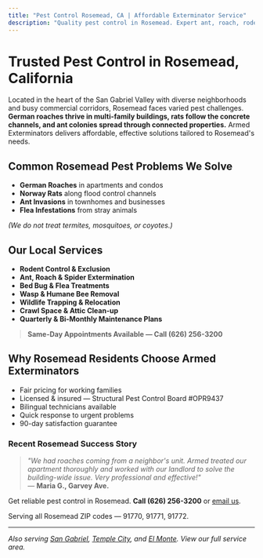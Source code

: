 ```yaml
---
title: "Pest Control Rosemead, CA | Affordable Exterminator Service"
description: "Quality pest control in Rosemead. Expert ant, roach, rodent & spider removal. Family-owned, fair prices. Call (626) 256-3200."
---
```


# Trusted Pest Control in **Rosemead, California**

Located in the heart of the San Gabriel Valley with diverse neighborhoods and busy commercial corridors, Rosemead faces varied pest challenges. **German roaches thrive in multi-family buildings, rats follow the concrete channels, and ant colonies spread through connected properties.** Armed Exterminators delivers affordable, effective solutions tailored to Rosemead's needs.

## Common Rosemead Pest Problems We Solve

- **German Roaches** in apartments and condos
- **Norway Rats** along flood control channels
- **Ant Invasions** in townhomes and businesses
- **Flea Infestations** from stray animals

*(We do not treat termites, mosquitoes, or coyotes.)*

## Our Local Services

* **Rodent Control & Exclusion**  
* **Ant, Roach & Spider Extermination**  
* **Bed Bug & Flea Treatments**  
* **Wasp & Humane Bee Removal**  
* **Wildlife Trapping & Relocation**  
* **Crawl Space & Attic Clean-up**  
* **Quarterly & Bi-Monthly Maintenance Plans**

> **Same-Day Appointments Available — Call (626) 256-3200**

## Why Rosemead Residents Choose Armed Exterminators

* Fair pricing for working families  
* Licensed & insured — Structural Pest Control Board #OPR9437  
* Bilingual technicians available  
* Quick response to urgent problems  
* 90-day satisfaction guarantee

### Recent Rosemead Success Story

> *"We had roaches coming from a neighbor's unit. Armed treated our apartment thoroughly and worked with our landlord to solve the building-wide issue. Very professional and effective!"*  
> — **Maria G., Garvey Ave.**

Get reliable pest control in Rosemead. **Call (626) 256-3200** or [email us](mailto:armedex@sbcglobal.net).  

Serving all Rosemead ZIP codes — 91770, 91771, 91772.

---

*Also serving [San Gabriel](/locations/san-gabriel/), [Temple City](/locations/temple-city/), and [El Monte](/locations/el-monte/). View our full service area.*